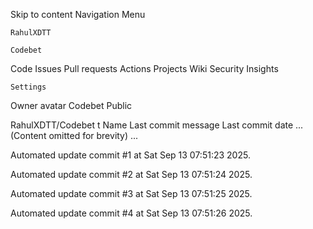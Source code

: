 Skip to content
Navigation Menu

    RahulXDTT

    Codebet

Code
Issues
Pull requests
Actions
Projects
Wiki
Security
Insights

    Settings

Owner avatar
Codebet
Public

RahulXDTT/Codebet
t
Name	Last commit message
	Last commit date
... (Content omitted for brevity) ...


Automated update commit #1 at Sat Sep 13 07:51:23 2025.

Automated update commit #2 at Sat Sep 13 07:51:24 2025.

Automated update commit #3 at Sat Sep 13 07:51:25 2025.

Automated update commit #4 at Sat Sep 13 07:51:26 2025.